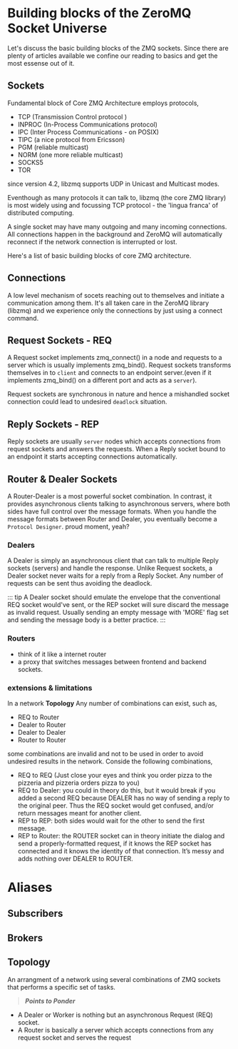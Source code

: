 # Building blocks of the ZeroMQ Socket Universe

Let's discuss the basic building blocks of the ZMQ sockets. Since there are plenty of articles available we confine our reading to basics and get the most essense out of it.

## Sockets
Fundamental block of Core ZMQ Architecture employs protocols,

 - TCP (Transmission Control protocol )
 - INPROC (In-Process Communications protocol)
 - IPC (Inter Process Communications - on POSIX)
 - TIPC (a nice protocol from Ericsson)
 - PGM (reliable multicast)
 - NORM (one more reliable multicast)
 - SOCKS5 
 - TOR

 since version 4.2, libzmq supports UDP in Unicast and Multicast modes.

Eventhough as many protocols it can talk to, libzmq (the core ZMQ library) is most widely using and focussing TCP protocol - the 'lingua franca' of distributed computing.

A single socket may have many outgoing and many incoming connections. All connections happen in the background and ZeroMQ will automatically reconnect if the network connection is interrupted or lost. 

Here's a list of basic building blocks of core ZMQ architecture.

## Connections

A low level mechanism of socets reaching out to themselves and initiate a communication among them. It's all taken care in the ZeroMQ library (libzmq) and we experience only the connections by just using a connect command.

## Request Sockets - REQ 

A Request socket implements zmq_connect() in a node and requests to a server which is usually implements zmq_bind(). Request sockets transforms themselves in to `client` and connects to an endpoint server.(even if it implements zmq_bind() on a different port and acts as a `server`). 

Request sockets are synchronous in nature and hence a mishandled socket connection could lead to undesired `deadlock` situation.

## Reply Sockets - REP

Reply sockets are usually `server` nodes which accepts connections from request sockets and answers the requests. When a Reply socket bound to an endpoint it starts accepting connections automatically. 

## Router & Dealer Sockets

A Router-Dealer is a most powerful socket combination. In contrast, it provides asynchronous clients talking to asynchronous servers, where both sides have full control over the message formats. When you handle the message formats between Router and Dealer, you eventually become a `Protocol Designer`. proud moment, yeah?

### Dealers

A Dealer is simply an asynchronous client that can talk to multiple Reply sockets (servers) and handle the response. Unlike Request sockets, a Dealer socket never waits for a reply from a Reply Socket. Any number of requests can be sent thus avoiding the deadlock.

::: tip
 A Dealer socket should emulate the envelope that the conventional REQ socket would've sent, or the REP socket will sure discard the message as invalid request. Usually sending an empty message with 'MORE' flag set and sending the message body is a better practice.
:::

### Routers

 - think of it like a internet router
 - a proxy that switches messages between frontend and backend sockets.

### extensions & limitations

In a network **Topology** Any number of combinations can exist, such as,
- REQ to Router
- Dealer to Router
- Dealer to Dealer
- Router to Router



some combinations are invalid and not to be used in order to avoid undesired results in the network. Conside the following combinations,

- REQ to REQ (Just close your eyes and think you order pizza to the pizzeria and pizzeria orders pizza to you)
- REQ to Dealer: you could in theory do this, but it would break if you added a second REQ because DEALER has no way of sending a reply to the original peer. Thus the REQ socket would get confused, and/or return messages meant for another client.
- REP to REP: both sides would wait for the other to send the first message.
- REP to Router: the ROUTER socket can in theory initiate the dialog and send a properly-formatted request, if it knows the REP socket has connected and it knows the identity of that connection. It’s messy and adds nothing over DEALER to ROUTER.


# Aliases 

## Subscribers

## Brokers

## Topology

An arrangment of a network using several combinations of ZMQ sockets that performs a specific set of tasks.


> ***Points to Ponder***
- A Dealer or Worker is nothing but an asynchronous Request (REQ) socket.
- A Router is basically a server which accepts connections from any request socket and serves the request
